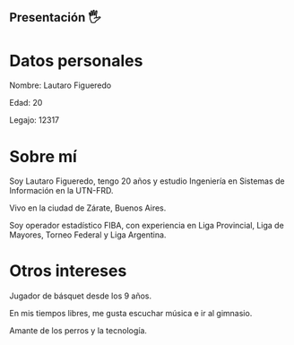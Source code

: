 

## Presentación 🖐

# Datos personales

Nombre: Lautaro Figueredo

Edad: 20

Legajo: 12317

# Sobre mí

Soy Lautaro Figueredo, tengo 20 años y estudio Ingeniería en Sistemas de Información en la UTN-FRD.

Vivo en la ciudad de Zárate, Buenos Aires.

Soy operador estadístico FIBA, con experiencia en Liga Provincial, Liga de Mayores, Torneo Federal y Liga Argentina.

# Otros intereses
Jugador de básquet desde los 9 años.

En mis tiempos libres, me gusta escuchar música e ir al gimnasio.

Amante de los perros y la tecnología. 
